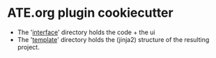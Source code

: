 # ATE.org plugin cookiecutter

- The '[interface](https://github.com/ate-org/ATE.org/tree/master/src/Plugins/cookiecutter/interface)' directory holds the code + the ui
- The '[template]()' directory holds the (jinja2) structure of the resulting project.
